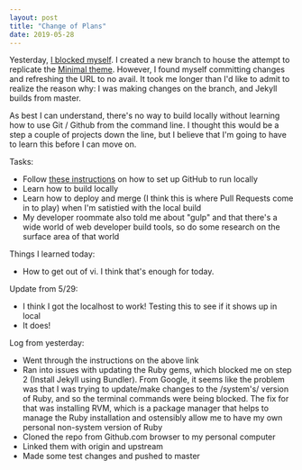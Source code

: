 ```yaml
---
layout: post
title: "Change of Plans"
date: 2019-05-28
---
```


Yesterday, [I blocked myself](https://knowyourmeme.com/memes/congratulations-you-played-yourself). I created a new branch to house the attempt to replicate the [Minimal theme](https://github.com/pages-themes/minimal). However, I found myself committing changes and refreshing the URL to no avail. It took me longer than I'd like to admit to realize the reason why: I was making changes on the branch, and Jekyll builds from master.

As best I can understand, there's no way to build locally without learning how to use Git / Github from the command line. I thought this would be a step a couple of projects down the line, but I believe that I'm going to have to learn this before I can move on.

Tasks:
* Follow [these instructions](https://help.github.com/en/articles/setting-up-your-github-pages-site-locally-with-jekyll) on how to set up GitHub to run locally
* Learn how to build locally
* Learn how to deploy and merge (I think this is where Pull Requests come in to play) when I'm satistied with the local build
* My developer roommate also told me about "gulp" and that there's a wide world of web developer build tools, so do some research on the surface area of that world

Things I learned today:
* How to get out of vi. I think that's enough for today.

Update from 5/29:
* I think I got the localhost to work! Testing this to see if it shows up in local
* It does!

Log from yesterday:
* Went through the instructions on the above link
* Ran into issues with updating the Ruby gems, which blocked me on step 2 (Install Jekyll using Bundler). From Google, it seems like the problem was that I was trying to update/make changes to the /system's/ version of Ruby, and so the terminal commands were being blocked. The fix for that was installing RVM, which is a package manager that helps to manage the Ruby installation and ostensibly allow me to have my own personal non-system version of Ruby
* Cloned the repo from Github.com browser to my personal computer
* Linked them with origin and upstream
* Made some test changes and pushed to master